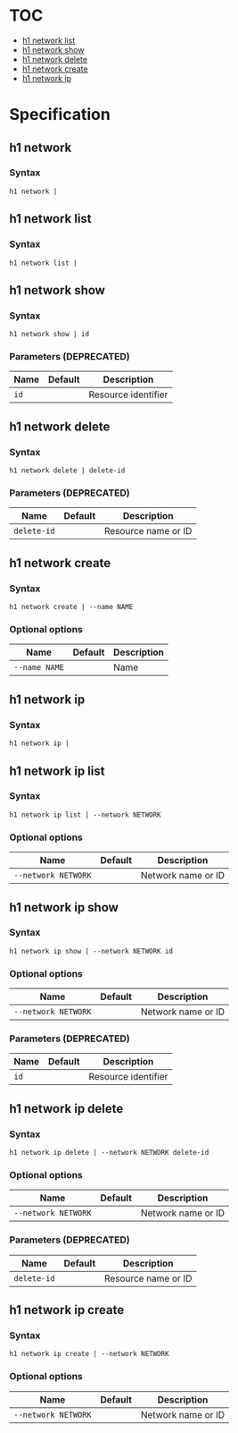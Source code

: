 # TOC

* [h1 network list](#h1-network-list)
* [h1 network show](#h1-network-show)
* [h1 network delete](#h1-network-delete)
* [h1 network create](#h1-network-create)
* [h1 network ip](#h1-network-ip)


# Specification

## h1 network

### Syntax

```h1 network | ```

## h1 network list

### Syntax

```h1 network list | ```

## h1 network show

### Syntax

```h1 network show | id```

### Parameters (DEPRECATED)

| Name | Default | Description | 
| ---- | ------- | ----------- |
| ```id``` |  | Resource identifier |

## h1 network delete

### Syntax

```h1 network delete | delete-id```

### Parameters (DEPRECATED)

| Name | Default | Description | 
| ---- | ------- | ----------- |
| ```delete-id``` |  | Resource name or ID |

## h1 network create

### Syntax

```h1 network create | --name NAME```

### Optional options

| Name | Default | Description | 
| ---- | ------- | ----------- |
| ```--name NAME``` |  | Name |

## h1 network ip

### Syntax

```h1 network ip | ```

## h1 network ip list

### Syntax

```h1 network ip list | --network NETWORK```

### Optional options

| Name | Default | Description | 
| ---- | ------- | ----------- |
| ```--network NETWORK``` |  | Network name or ID |

## h1 network ip show

### Syntax

```h1 network ip show | --network NETWORK id```

### Optional options

| Name | Default | Description | 
| ---- | ------- | ----------- |
| ```--network NETWORK``` |  | Network name or ID |

### Parameters (DEPRECATED)

| Name | Default | Description | 
| ---- | ------- | ----------- |
| ```id``` |  | Resource identifier |

## h1 network ip delete

### Syntax

```h1 network ip delete | --network NETWORK delete-id```

### Optional options

| Name | Default | Description | 
| ---- | ------- | ----------- |
| ```--network NETWORK``` |  | Network name or ID |

### Parameters (DEPRECATED)

| Name | Default | Description | 
| ---- | ------- | ----------- |
| ```delete-id``` |  | Resource name or ID |

## h1 network ip create

### Syntax

```h1 network ip create | --network NETWORK```

### Optional options

| Name | Default | Description | 
| ---- | ------- | ----------- |
| ```--network NETWORK``` |  | Network name or ID |

